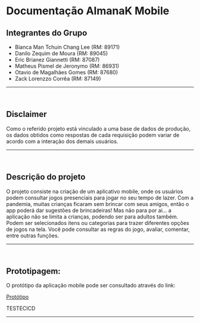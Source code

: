 # Documentação AlmanaK Mobile

## Integrantes do Grupo

- Bianca Man Tchuin Chang Lee (RM: 89171)
- Danilo Zequim de Moura (RM: 89045)
- Eric Brianez Giannetti (RM: 87087)
- Matheus Pismel de Jeronymo (RM: 86931)
- Otavio de Magalhães Gomes (RM: 87680)
- Zack Lorenzzo Corrêa (RM: 87149)
<hr>
<br>

## Disclaimer

Como o referido projeto está vinculado a uma base de dados de produção, os dados obtidos como respostas de cada requisição podem variar de acordo 
com a interação dos demais usuários.
<hr>
<br>

## Descrição do projeto
O projeto consiste na criação de um aplicativo mobile, onde os usuários podem consultar jogos presenciais para jogar no seu tempo de lazer. 
Com a pandemia, muitas crianças ficaram sem brincar com seus amigos, então o app poderá dar sugestões de brincadeiras! Mas não para por ai... 
a aplicação não se limita a crianças, podendo ser para adultos também. Podem ser selecionados itens ou categorias para trazer diferentes opções
de jogos na tela. Você pode consultar as regras do jogo, avaliar, comentar, entre outras funções.
<hr>
<br>

## Prototipagem:
O protótipo da aplicação mobile pode ser consultado através do link:

<a href="https://www.figma.com/file/KckhP8iEMtydbC4p6W7ajc/AlmanaK-App?node-id=438%3A755">Protótipo</a>

TESTECICD

<hr>
<br>
